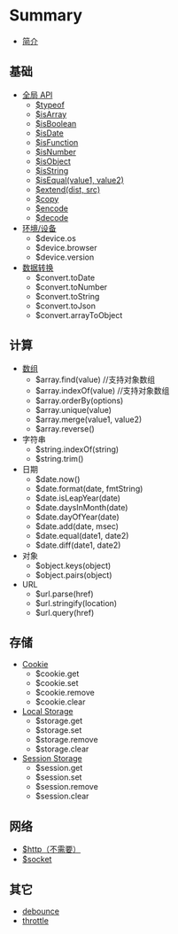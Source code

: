 # Summary

* [简介](README.md)

## 基础
* [全局 API](utils.md)
    * [$typeof](utils.md#typeof)
    * [$isArray](utils.md#isArray)
    * [$isBoolean](utils.md#isBoolean)
    * [$isDate](utils.md#isDate)
    * [$isFunction](utils.md#isFunction)
    * [$isNumber](utils.md#isNumber)
    * [$isObject](utils.md#isObject)
    * [$isString](utils.md#isString)
    * [$isEqual\(value1, value2\)](utils.md#isEqual)
    * [$extend\(dist, src\)](utils.md#extend)
    * [$copy](utils.md#copy)
    * [$encode](utils.md#encode)
    * [$decode](utils.md#decode)
* [环境\/设备](环境设备.md)
    * $device.os
    * $device.browser
    * $device.version
* [数据转换](数据转换.md)
    * $convert.toDate
    * $convert.toNumber
    * $convert.toString
    * $convert.toJson
    * $convert.arrayToObject

## 计算
* [数组](数组.md)
    * $array.find\(value\) \/\/支持对象数组
    * $array.indexOf\(value\) \/\/支持对象数组
    * $array.orderBy\(options\)
    * $array.unique\(value\)
    * $array.merge\(value1, value2\)
    * $array.reverse\(\)
* 字符串
    * $string.indexOf\(string\)
    * $string.trim\(\)
* 日期
    * $date.now\(\)
    * $date.format\(date, fmtString\)
    * $date.isLeapYear\(date\)
    * $date.daysInMonth\(date\)
    * $date.dayOfYear\(date\)
    * $date.add\(date, msec\)
    * $date.equal\(date1, date2\)
    * $date.diff\(date1, date2\)
* 对象
    * $object.keys\(object\)
    * $object.pairs\(object\)
* URL
    * $url.parse\(href\)
    * $url.stringify\(location\)
    * $url.query\(href\)

## 存储
* [Cookie](storage.md#cookie)
    * $cookie.get
    * $cookie.set
    * $cookie.remove
    * $cookie.clear
* [Local Storage](storage.md#localstorage)
    * $storage.get
    * $storage.set
    * $storage.remove
    * $storage.clear
* [Session Storage](storage.md#sessionstorage)
    * $session.get
    * $session.set
    * $session.remove
    * $session.clear

## 网络
* [$http（不需要）](http（不需要）.md)
* [$socket](socket.md)

## 其它
* [debounce](debounce.md)
* [throttle](throttle.md)

